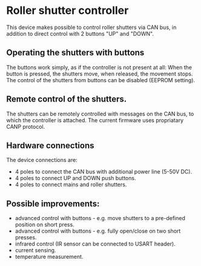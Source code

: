 Roller shutter controller
================================================================================

This device makes possible to control roller shutters via CAN bus,
in addition to direct control with 2 buttons "UP" and "DOWN".


Operating the shutters with buttons
--------------------------------------------------------------------------------
The buttons work simply, as if the controller is not present at all:
When the button is pressed, the shutters move, when released, the movement stops.
The control of the shutters from buttons can be disabled (EEPROM setting).


Remote control of the shutters.
--------------------------------------------------------------------------------
The shutters can be remotely controlled with messages on the CAN bus, to which the controller is attached.
The current firmware uses propriatary CANP protocol.
 

Hardware connections
--------------------------------------------------------------------------------
The device connections are:
- 4 poles to connect the CAN bus with additional power line (5-50V DC).
- 4 poles to connect UP and DOWN push buttons.
- 4 poles to connect mains and roller shutters.


Possible improvements:
--------------------------------------------------------------------------------
- advanced control with buttons - e.g. move shutters to a pre-defined position on short press.
- advanced control with buttons - e.g. fully open/close on two short presses.
- infrared control (IR sensor can be connected to USART header).
- current sensing.
- temperature measurement.
